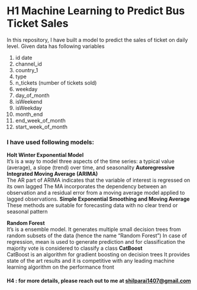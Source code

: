 # H1 Machine Learning to Predict Bus Ticket Sales

In this repository, I have built a model to predict the sales of ticket on daily level. Given data has following variables

1. id	date	
2. channel_id	
3. country_1	
4. type	
5. n_tickets (number of tickets sold)	
6. weekday	
7. day_of_month	
8. isWeekend	
9. isWeekday	
10. month_end	
11. end_week_of_month	
12. start_week_of_month

### I have used following models: 

**Holt Winter Exponential Model**  
It’s is a way to model three aspects of the time series: a typical value (average), a slope (trend) over time, and seasonality
**Autoregressive Integrated Moving Average (ARIMA)**     
The AR part of ARIMA indicates that the variable of interest is regressed on its own lagged
The MA incorporates the dependency between an observation and a residual error from a moving average model applied to lagged observations.
**Simple Exponential Smoothing and Moving Average**  
These methods are suitable for forecasting data with no clear trend or seasonal pattern

**Random Forest**  
It’s is a ensemble model. It generates multiple small decision trees from random subsets of the data (hence the name “Random Forest”)
In case of regression, mean is used to generate prediction and for classification the majority vote is considered to classify a class
**CatBoost**  
CatBoost is an algorithm for gradient boosting on decision trees
It provides state of the art results and it is competitive with any leading machine learning algorithm on the performance front

#### H4 : for more details, please reach out to me at shilparai1407@gmail.com
